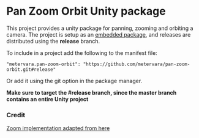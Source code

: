 # Pan Zoom Orbit Unity package

This project provides a unity package for panning, zooming and orbiting a camera. The project is setup as an [embedded package](https://docs.unity3d.com/2020.1/Documentation/Manual/CustomPackages.html#EmbedMe), and releases are distributed using the **release** branch.

To include in a project add the following to the manifest file:

```
"metervara.pan-zoom-orbit": "https://github.com/metervara/pan-zoom-orbit.git#release"
```

Or add it using the git option in the package manager. 

**Make sure to target the #release branch, since the master branch contains an entire Unity project**

### Credit

[Zoom implementation adapted from here](https://stackoverflow.com/a/44418717/3729686)